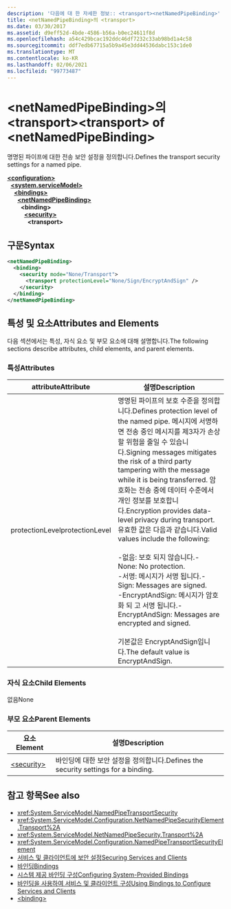 ```yaml
---
description: '다음에 대 한 자세한 정보:: <transport><netNamedPipeBinding>'
title: <netNamedPipeBinding>의 <transport>
ms.date: 03/30/2017
ms.assetid: d9eff52d-4bde-4586-b56a-b0ec24611f8d
ms.openlocfilehash: a54c429bcac192ddc46df7232c33ab98bd1a4c58
ms.sourcegitcommit: ddf7edb67715a5b9a45e3dd44536dabc153c1de0
ms.translationtype: MT
ms.contentlocale: ko-KR
ms.lasthandoff: 02/06/2021
ms.locfileid: "99773487"
---
```

# <a name="transport-of-netnamedpipebinding"></a><span data-ttu-id="41cbb-103">\<netNamedPipeBinding>의 \<transport></span><span class="sxs-lookup"><span data-stu-id="41cbb-103">\<transport> of \<netNamedPipeBinding></span></span>

<span data-ttu-id="41cbb-104">명명된 파이프에 대한 전송 보안 설정을 정의합니다.</span><span class="sxs-lookup"><span data-stu-id="41cbb-104">Defines the transport security settings for a named pipe.</span></span>  
  
[**\<configuration>**](../configuration-element.md)\
&nbsp;&nbsp;[**\<system.serviceModel>**](system-servicemodel.md)\
&nbsp;&nbsp;&nbsp;&nbsp;[**\<bindings>**](bindings.md)\
&nbsp;&nbsp;&nbsp;&nbsp;&nbsp;&nbsp;[**\<netNamedPipeBinding>**](netnamedpipebinding.md)\
&nbsp;&nbsp;&nbsp;&nbsp;&nbsp;&nbsp;&nbsp;&nbsp;**\<binding>**\
&nbsp;&nbsp;&nbsp;&nbsp;&nbsp;&nbsp;&nbsp;&nbsp;&nbsp;&nbsp;[**\<security>**](security-of-netnamedpipebinding.md)\
&nbsp;&nbsp;&nbsp;&nbsp;&nbsp;&nbsp;&nbsp;&nbsp;&nbsp;&nbsp;&nbsp;&nbsp;**\<transport>**  
  
## <a name="syntax"></a><span data-ttu-id="41cbb-105">구문</span><span class="sxs-lookup"><span data-stu-id="41cbb-105">Syntax</span></span>  
  
```xml  
<netNamedPipeBinding>
  <binding>
    <security mode="None/Transport">
      <transport protectionLevel="None/Sign/EncryptAndSign" />
    </security>
  </binding>
</netNamedPipeBinding>
```  
  
## <a name="attributes-and-elements"></a><span data-ttu-id="41cbb-106">특성 및 요소</span><span class="sxs-lookup"><span data-stu-id="41cbb-106">Attributes and Elements</span></span>  

 <span data-ttu-id="41cbb-107">다음 섹션에서는 특성, 자식 요소 및 부모 요소에 대해 설명합니다.</span><span class="sxs-lookup"><span data-stu-id="41cbb-107">The following sections describe attributes, child elements, and parent elements.</span></span>  
  
### <a name="attributes"></a><span data-ttu-id="41cbb-108">특성</span><span class="sxs-lookup"><span data-stu-id="41cbb-108">Attributes</span></span>  
  
|<span data-ttu-id="41cbb-109">attribute</span><span class="sxs-lookup"><span data-stu-id="41cbb-109">Attribute</span></span>|<span data-ttu-id="41cbb-110">설명</span><span class="sxs-lookup"><span data-stu-id="41cbb-110">Description</span></span>|  
|---------------|-----------------|  
|<span data-ttu-id="41cbb-111">protectionLevel</span><span class="sxs-lookup"><span data-stu-id="41cbb-111">protectionLevel</span></span>|<span data-ttu-id="41cbb-112">명명된 파이프의 보호 수준을 정의합니다.</span><span class="sxs-lookup"><span data-stu-id="41cbb-112">Defines protection level of the named pipe.</span></span> <span data-ttu-id="41cbb-113">메시지에 서명하면 전송 중인 메시지를 제3자가 손상할 위험을 줄일 수 있습니다.</span><span class="sxs-lookup"><span data-stu-id="41cbb-113">Signing messages mitigates the risk of a third party tampering with the message while it is being transferred.</span></span> <span data-ttu-id="41cbb-114">암호화는 전송 중에 데이터 수준에서 개인 정보를 보호합니다.</span><span class="sxs-lookup"><span data-stu-id="41cbb-114">Encryption provides data-level privacy during transport.</span></span> <span data-ttu-id="41cbb-115">유효한 값은 다음과 같습니다.</span><span class="sxs-lookup"><span data-stu-id="41cbb-115">Valid values include the following:</span></span><br /><br /> <span data-ttu-id="41cbb-116">-없음: 보호 되지 않습니다.</span><span class="sxs-lookup"><span data-stu-id="41cbb-116">-   None: No protection.</span></span><br /><span data-ttu-id="41cbb-117">-서명: 메시지가 서명 됩니다.</span><span class="sxs-lookup"><span data-stu-id="41cbb-117">-   Sign: Messages are signed.</span></span><br /><span data-ttu-id="41cbb-118">-EncryptAndSign: 메시지가 암호화 되 고 서명 됩니다.</span><span class="sxs-lookup"><span data-stu-id="41cbb-118">-   EncryptAndSign: Messages are encrypted and signed.</span></span><br /><br /> <span data-ttu-id="41cbb-119">기본값은 EncryptAndSign입니다.</span><span class="sxs-lookup"><span data-stu-id="41cbb-119">The default value is EncryptAndSign.</span></span>|  
  
### <a name="child-elements"></a><span data-ttu-id="41cbb-120">자식 요소</span><span class="sxs-lookup"><span data-stu-id="41cbb-120">Child Elements</span></span>  

 <span data-ttu-id="41cbb-121">없음</span><span class="sxs-lookup"><span data-stu-id="41cbb-121">None</span></span>  
  
### <a name="parent-elements"></a><span data-ttu-id="41cbb-122">부모 요소</span><span class="sxs-lookup"><span data-stu-id="41cbb-122">Parent Elements</span></span>  
  
|<span data-ttu-id="41cbb-123">요소</span><span class="sxs-lookup"><span data-stu-id="41cbb-123">Element</span></span>|<span data-ttu-id="41cbb-124">설명</span><span class="sxs-lookup"><span data-stu-id="41cbb-124">Description</span></span>|  
|-------------|-----------------|  
|[\<security>](security-of-netnamedpipebinding.md)|<span data-ttu-id="41cbb-125">바인딩에 대한 보안 설정을 정의합니다.</span><span class="sxs-lookup"><span data-stu-id="41cbb-125">Defines the security settings for a binding.</span></span>|  
  
## <a name="see-also"></a><span data-ttu-id="41cbb-126">참고 항목</span><span class="sxs-lookup"><span data-stu-id="41cbb-126">See also</span></span>

- <xref:System.ServiceModel.NamedPipeTransportSecurity>
- <xref:System.ServiceModel.Configuration.NetNamedPipeSecurityElement.Transport%2A>
- <xref:System.ServiceModel.NetNamedPipeSecurity.Transport%2A>
- <xref:System.ServiceModel.Configuration.NamedPipeTransportSecurityElement>
- [<span data-ttu-id="41cbb-127">서비스 및 클라이언트에 보안 설정</span><span class="sxs-lookup"><span data-stu-id="41cbb-127">Securing Services and Clients</span></span>](../../../wcf/feature-details/securing-services-and-clients.md)
- [<span data-ttu-id="41cbb-128">바인딩</span><span class="sxs-lookup"><span data-stu-id="41cbb-128">Bindings</span></span>](../../../wcf/bindings.md)
- [<span data-ttu-id="41cbb-129">시스템 제공 바인딩 구성</span><span class="sxs-lookup"><span data-stu-id="41cbb-129">Configuring System-Provided Bindings</span></span>](../../../wcf/feature-details/configuring-system-provided-bindings.md)
- [<span data-ttu-id="41cbb-130">바인딩을 사용하여 서비스 및 클라이언트 구성</span><span class="sxs-lookup"><span data-stu-id="41cbb-130">Using Bindings to Configure Services and Clients</span></span>](../../../wcf/using-bindings-to-configure-services-and-clients.md)
- [\<binding>](bindings.md)

